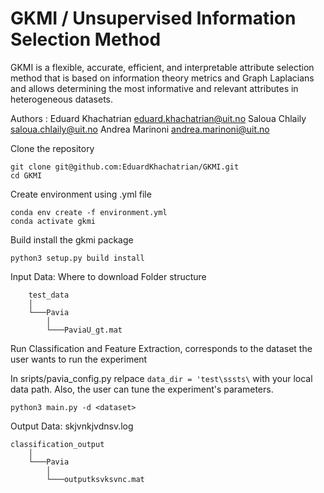 # GKMI / Unsupervised Information Selection Method

GKMI is a flexible, accurate, efficient, and interpretable attribute selection method 
that is based on information theory metrics and Graph Laplacians and allows determining 
the most informative and relevant attributes in heterogeneous datasets. 

Authors :  Eduard Khachatrian    <eduard.khachatrian@uit.no>
           Saloua Chlaily        <saloua.chlaily@uit.no> 
           Andrea Marinoni       <andrea.marinoni@uit.no>


Clone the repository
```
git clone git@github.com:EduardKhachatrian/GKMI.git
cd GKMI
```

Create environment using .yml file
```
conda env create -f environment.yml
conda activate gkmi
```

Build install the gkmi package
```
python3 setup.py build install
```

Input Data:
    Where to download 
    Folder structure 
        
        test_data
        │     
        └───Pavia
            │     
            └───PaviaU_gt.mat

Run Classification and Feature Extraction, <dataset> corresponds to the dataset the user wants to run the experiment
    
In sripts/pavia_config.py relpace ``` data_dir = 'test\sssts\ ``` with your local data path. Also, the user can tune the experiment's parameters.
    
```
python3 main.py -d <dataset>
```

Output Data:
    skjvnkjvdnsv.log
    
    classification_output
        │     
        └───Pavia
            │     
            └───outputksvksvnc.mat 

